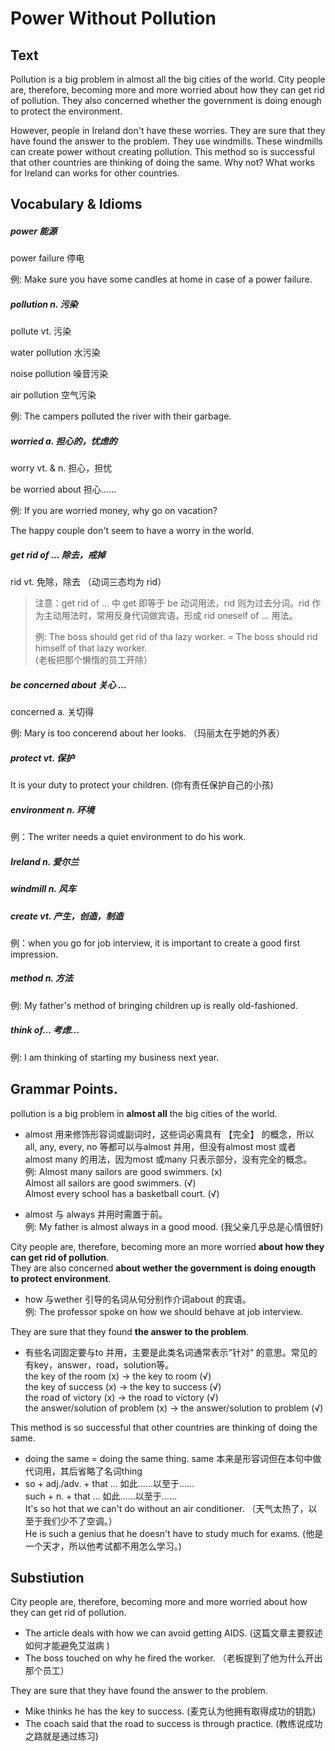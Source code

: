 # Power Without Pollution

## Text

Pollution is a big problem in almost all the big cities of the world. City people are, therefore, becoming more and more worried about how they can get rid of pollution. They also concerned whether the government is doing enough to protect the environment.

However, people in Ireland don't have these worries. They are sure that they have found the answer to the problem. They use windmills. These windmills can create power without creating pollution. This method so is successful that other countries are thinking of doing the same. Why not? What works for Ireland can works for other countries.

## Vocabulary & Idioms

##### power 能源

power failure 停电

例: Make sure you have some candles at home in case of a power failure.

##### pollution  n. 污染

pollute vt. 污染

water pollution 水污染

noise pollution 噪音污染

air pollution 空气污染

例: The campers polluted the river with their garbage.

##### worried  a. 担心的，忧虑的

worry  vt. & n. 担心，担忧

be worried about 担心……

例: If you are worried money, why go on vacation?

The happy couple  don't seem to have a worry in the world.

##### get rid of ...   除去，戒掉

rid   vt. 免除，除去 （动词三态均为 rid）

> 注意：get rid of ... 中 get 即等于 be 动词用法，rid 则为过去分词。rid 作为主动用法时，常用反身代词做宾语，形成 rid oneself of ... 用法。
>
> 例: The boss should get rid of tha lazy worker. =  The boss should rid himself of that lazy worker.  
> \(老板把那个懒惰的员工开除）

##### be concerned about 关心 ...

concerned  a. 关切得

例: Mary is too concerend about her looks. （玛丽太在乎她的外表）

##### protect  vt. 保护

It is your duty to protect your children. \(你有责任保护自己的小孩\)

##### environment n. 环境

例：The writer needs a quiet environment to do his work.

##### Ireland  n. 爱尔兰

##### windmill n. 风车

##### create  vt. 产生，创造，制造

例：when you go for job interview, it is important to create a good first impression.

##### method n. 方法

例: My father's method of bringing children up is really old-fashioned.

##### think of...   考虑...

例: I am thinking of starting my business next year.

## Grammar Points.

pollution is a big problem in **almost all** the big cities of the world.

* almost 用来修饰形容词或副词时，这些词必需具有 【完全】 的概念，所以 all, any, every, no 等都可以与almost 并用，但没有almost most 或者 almost many 的用法，因为most 或many 只表示部分，没有完全的概念。  
  例: Almost many sailors are good swimmers. \(x\)  
  Almost all sailors are good swimmers. \(√\)  
  Almost every school has a basketball court. \(√\)

* almost 与 always 并用时需置于前。  
  例: My father is almost always in a good mood. \(我父亲几乎总是心情很好\)

City people are, therefore, becoming more an more worried **about how they can get rid of pollution**.  
They are also concerned **about wether the government is doing enougth to protect environment**.

* how 与wether 引导的名词从句分别作介词about 的宾语。     
  例: The professor spoke on how we should behave at job interview.

They are sure that they found **the answer to the problem**.

* 有些名词固定要与to 并用，主要是此类名词通常表示“针对“ 的意思。常见的有key，answer，road，solution等。     
  the key of the room \(x\) -&gt; the key to room \(√\)     
  the key of success \(x\) -&gt; the key to success \(√\)     
  the road of victory \(x\) -&gt; the road to victory \(√\)     
  the answer/solution of problem \(x\) -&gt; the answer/solution to problem \(√\)

This method is so successful that other countries are thinking of doing the same.

* doing the same = doing the same thing. same 
  本来是形容词但在本句中做代词用，其后省略了名词thing     
* so + adj./adv. + that ...    如此……以至于……     
  such + n. + that ...    如此……以至于……     
  It's so hot that we can't do without an air conditioner.  （天气太热了，以至于我们少不了空调。）     
  He is such a genius that he doesn't have to study much for exams. \(他是一个天才，所以他考试都不用怎么学习。\)

## Substiution

City people are, therefore, becoming more and more worried about how they can get rid of pollution.

* The article deals with how we can avoid getting AIDS. \(这篇文章主要叙述如何才能避免艾滋病 \)
* The boss touched on why he fired the worker. （老板提到了他为什么开出那个员工）

They are sure that they have found the answer to the problem.

* Mike thinks he has the key to success. \(麦克认为他拥有取得成功的钥匙\)
* The coach said that the road to success is through practice. \(教练说成功之路就是通过练习\)



